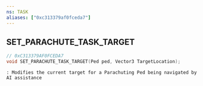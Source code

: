 ```yaml
---
ns: TASK
aliases: ["0xc313379af0fceda7"]
---
```

## SET_PARACHUTE_TASK_TARGET

```c
// 0xC313379AF0FCEDA7
void SET_PARACHUTE_TASK_TARGET(Ped ped, Vector3 TargetLocation);
```

```
: Modifies the current target for a Parachuting Ped being navigated by AI assistance
```
